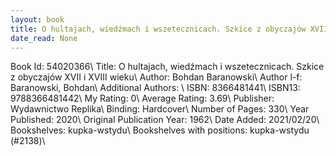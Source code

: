 ```yaml
---
layout: book
title: O hultajach, wiedźmach i wszetecznicach. Szkice z obyczajów XVII i XVIII wieku
date_read: None
---
```


Book Id: 54020366\ 
Title: O hultajach, wiedźmach i wszetecznicach. Szkice z obyczajów XVII i XVIII wieku\ 
Author: Bohdan Baranowski\ 
Author l-f: Baranowski, Bohdan\ 
Additional Authors: \ 
ISBN: 8366481441\ 
ISBN13: 9788366481442\ 
My Rating: 0\ 
Average Rating: 3.69\ 
Publisher: Wydawnictwo Replika\ 
Binding: Hardcover\ 
Number of Pages: 330\ 
Year Published: 2020\ 
Original Publication Year: 1962\ 
Date Added: 2021/02/20\ 
Bookshelves: kupka-wstydu\ 
Bookshelves with positions: kupka-wstydu (#2138)\ 

